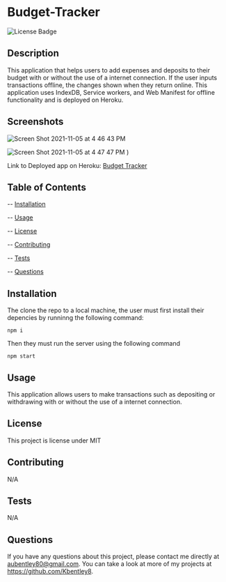 # Budget-Tracker

![License Badge](https://img.shields.io/badge/license-MIT-blue)

## Description

This application that helps users to add expenses and deposits to their budget with or without the use of a internet connection. If the user inputs transactions offline, the changes shown when they return online. This application uses IndexDB, Service workers, and Web Manifest for offline functionality and is deployed on Heroku.

## Screenshots


![Screen Shot 2021-11-05 at 4 46 43 PM](https://user-images.githubusercontent.com/88289885/140576467-9610e680-fed8-4dd0-a6eb-488aca623247.png)

![Screen Shot 2021-11-05 at 4 47 47 PM](https://user-images.githubusercontent.com/88289885/140576530-1c2abc7d-c7fe-41a5-9414-939d71271572.png)
)

Link to Deployed app on Heroku: [Budget Tracker](https://fathomless-badlands-72710.herokuapp.com/)

## Table of Contents

-- [Installation](#installation)

-- [Usage](#usage)

-- [License](#license)

-- [Contributing](#contributing)

-- [Tests](#tests)

-- [Questions](#questions)

## Installation

The clone the repo to a local machine, the user must first install their depencies 
by runninng  the following command:

    npm i

Then they must run the server using the following command

    npm start

## Usage

This application  allows users to make transactions such as depositing or withdrawing with or without the use of a internet connection.

## License

This project is license under MIT

## Contributing

N/A

## Tests

N/A

## Questions

 If you have any questions about this project, please contact me directly at aubentley80@gmail.com. You can take a look at more of my projects at https://github.com/Kbentley8.